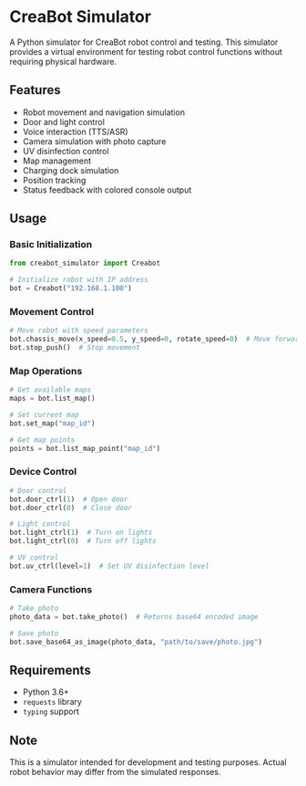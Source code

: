 # CreaBot Simulator

A Python simulator for CreaBot robot control and testing. This simulator provides a virtual environment for testing robot control functions without requiring physical hardware.

## Features

- Robot movement and navigation simulation
- Door and light control
- Voice interaction (TTS/ASR)
- Camera simulation with photo capture
- UV disinfection control
- Map management
- Charging dock simulation
- Position tracking
- Status feedback with colored console output

## Usage

### Basic Initialization

```python
from creabot_simulator import Creabot

# Initialize robot with IP address
bot = Creabot("192.168.1.100")
```

### Movement Control

```python
# Move robot with speed parameters
bot.chassis_move(x_speed=0.5, y_speed=0, rotate_speed=0)  # Move forward
bot.stop_push()  # Stop movement
```

### Map Operations

```python
# Get available maps
maps = bot.list_map()

# Set current map
bot.set_map("map_id")

# Get map points
points = bot.list_map_point("map_id")
```

### Device Control

```python
# Door control
bot.door_ctrl(1)  # Open door
bot.door_ctrl(0)  # Close door

# Light control
bot.light_ctrl(1)  # Turn on lights
bot.light_ctrl(0)  # Turn off lights

# UV control
bot.uv_ctrl(level=1)  # Set UV disinfection level
```

### Camera Functions

```python
# Take photo
photo_data = bot.take_photo()  # Returns base64 encoded image

# Save photo
bot.save_base64_as_image(photo_data, "path/to/save/photo.jpg")
```

## Requirements

- Python 3.6+
- `requests` library
- `typing` support

## Note

This is a simulator intended for development and testing purposes. Actual robot behavior may differ from the simulated responses.

